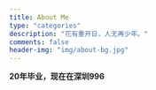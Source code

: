 ```yaml
---
title: About Me
type: "categories"
description: "花有重开日，人无再少年。"
comments: false
header-img: "img/about-bg.jpg"
---
```


**20年毕业，现在在深圳996**